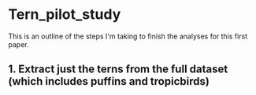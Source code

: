 # Tern_pilot_study

This is an outline of the steps I'm taking to finish the analyses for this first paper.

## 1. Extract just the terns from the full dataset (which includes puffins and tropicbirds)

